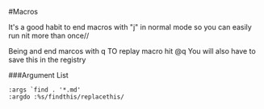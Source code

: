 #Macros

It's a good habit to end macros with "j" in normal mode so you can easily run nit more than once//

Being and end marcos with q
TO replay macro hit @q
You will also have to save this in the registry


###Argument List

```
:args `find . '*.md'
:argdo :%s/findthis/replacethis/
```
